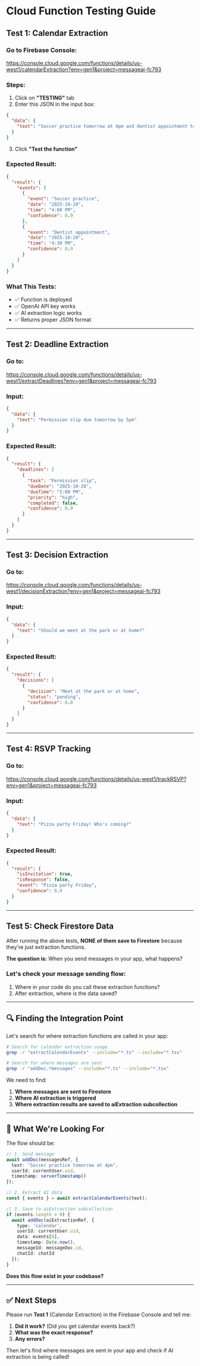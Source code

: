 # Cloud Function Testing Guide

## Test 1: Calendar Extraction

### Go to Firebase Console:
https://console.cloud.google.com/functions/details/us-west1/calendarExtraction?env=gen1&project=messageai-fc793

### Steps:
1. Click on **"TESTING"** tab
2. Enter this JSON in the input box:

```json
{
  "data": {
    "text": "Soccer practice tomorrow at 4pm and dentist appointment tomorrow at 4:30pm"
  }
}
```

3. Click **"Test the function"**

### Expected Result:
```json
{
  "result": {
    "events": [
      {
        "event": "Soccer practice",
        "date": "2025-10-28",
        "time": "4:00 PM",
        "confidence": 0.9
      },
      {
        "event": "Dentist appointment",
        "date": "2025-10-28",
        "time": "4:30 PM",
        "confidence": 0.9
      }
    ]
  }
}
```

### What This Tests:
- ✅ Function is deployed
- ✅ OpenAI API key works
- ✅ AI extraction logic works
- ✅ Returns proper JSON format

---

## Test 2: Deadline Extraction

### Go to:
https://console.cloud.google.com/functions/details/us-west1/extractDeadlines?env=gen1&project=messageai-fc793

### Input:
```json
{
  "data": {
    "text": "Permission slip due tomorrow by 5pm"
  }
}
```

### Expected Result:
```json
{
  "result": {
    "deadlines": [
      {
        "task": "Permission slip",
        "dueDate": "2025-10-28",
        "dueTime": "5:00 PM",
        "priority": "high",
        "completed": false,
        "confidence": 0.9
      }
    ]
  }
}
```

---

## Test 3: Decision Extraction

### Go to:
https://console.cloud.google.com/functions/details/us-west1/decisionExtraction?env=gen1&project=messageai-fc793

### Input:
```json
{
  "data": {
    "text": "Should we meet at the park or at home?"
  }
}
```

### Expected Result:
```json
{
  "result": {
    "decisions": [
      {
        "decision": "Meet at the park or at home",
        "status": "pending",
        "confidence": 0.8
      }
    ]
  }
}
```

---

## Test 4: RSVP Tracking

### Go to:
https://console.cloud.google.com/functions/details/us-west1/trackRSVP?env=gen1&project=messageai-fc793

### Input:
```json
{
  "data": {
    "text": "Pizza party Friday! Who's coming?"
  }
}
```

### Expected Result:
```json
{
  "result": {
    "isInvitation": true,
    "isResponse": false,
    "event": "Pizza party Friday",
    "confidence": 0.9
  }
}
```

---

## Test 5: Check Firestore Data

After running the above tests, **NONE of them save to Firestore** because they're just extraction functions.

**The question is:** When you send messages in your app, what happens?

### Let's check your message sending flow:

1. Where in your code do you call these extraction functions?
2. After extraction, where is the data saved?

---

## 🔍 Finding the Integration Point

Let's search for where extraction functions are called in your app:

```bash
# Search for calendar extraction usage
grep -r "extractCalendarEvents" --include="*.ts" --include="*.tsx"

# Search for where messages are sent
grep -r "addDoc.*messages" --include="*.ts" --include="*.tsx"
```

We need to find:
1. **Where messages are sent to Firestore**
2. **Where AI extraction is triggered**
3. **Where extraction results are saved to aiExtraction subcollection**

---

## 🎯 What We're Looking For

The flow should be:
```typescript
// 1. Send message
await addDoc(messagesRef, {
  text: "Soccer practice tomorrow at 4pm",
  userId: currentUser.uid,
  timestamp: serverTimestamp()
});

// 2. Extract AI data
const { events } = await extractCalendarEvents(text);

// 3. Save to aiExtraction subcollection
if (events.length > 0) {
  await addDoc(aiExtractionRef, {
    type: 'calendar',
    userId: currentUser.uid,
    data: events[0],
    timestamp: Date.now(),
    messageId: messageDoc.id,
    chatId: chatId
  });
}
```

**Does this flow exist in your codebase?**

---

## ✅ Next Steps

Please run **Test 1** (Calendar Extraction) in the Firebase Console and tell me:

1. **Did it work?** (Did you get calendar events back?)
2. **What was the exact response?**
3. **Any errors?**

Then let's find where messages are sent in your app and check if AI extraction is being called!

